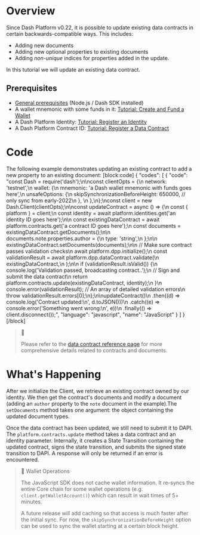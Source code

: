 # Overview

Since Dash Platform v0.22, it is possible to update existing data contracts in certain backwards-compatible ways. This includes:
 - Adding new documents
 - Adding new optional properties to existing documents
 - Adding _non-unique_ indices for properties added in the update.

In this tutorial we will update an existing data contract. 

## Prerequisites
- [General prerequisites](tutorials-introduction#prerequisites) (Node.js / Dash SDK installed)
- A wallet mnemonic with some funds in it: [Tutorial: Create and Fund a Wallet](tutorial-create-and-fund-a-wallet)
- A Dash Platform Identity: [Tutorial: Register an Identity](tutorial-register-an-identity)
- A Dash Platform Contract ID: [Tutorial: Register a Data Contract](tutorial-register-a-data-contract) 

# Code

The following example demonstrates updating an existing contract to add a new property to an existing document:
[block:code]
{
  "codes": [
    {
      "code": "const Dash = require('dash');\n\nconst clientOpts = {\n  network: 'testnet',\n  wallet: {\n    mnemonic: 'a Dash wallet mnemonic with funds goes here',\n    unsafeOptions: {\n      skipSynchronizationBeforeHeight: 650000, // only sync from early-2022\n    },    \n  },\n};\nconst client = new Dash.Client(clientOpts);\n\nconst updateContract = async () => {\n  const { platform } = client;\n  const identity = await platform.identities.get('an identity ID goes here');\n\n  const existingDataContract = await platform.contracts.get('a contract ID goes here');\n  const documents = existingDataContract.getDocuments();\n\n  documents.note.properties.author = {\n    type: 'string',\n  };\n\n  existingDataContract.setDocuments(documents);\n\n  // Make sure contract passes validation checks\n  await platform.dpp.initialize();\n  const validationResult = await platform.dpp.dataContract.validate(\n    existingDataContract,\n  );\n\n  if (validationResult.isValid()) {\n    console.log('Validation passed, broadcasting contract..');\n    // Sign and submit the data contract\n    return platform.contracts.update(existingDataContract, identity);\n  }\n  console.error(validationResult); // An array of detailed validation errors\n  throw validationResult.errors[0];\n};\n\nupdateContract()\n  .then((d) => console.log('Contract updated:\\n', d.toJSON()))\n  .catch((e) => console.error('Something went wrong:\\n', e))\n  .finally(() => client.disconnect());",
      "language": "javascript",
      "name": "JavaScript"
    }
  ]
}
[/block]
> 📘
>
> Please refer to the [data contract reference page](reference-data-contracts) for more comprehensive details related to contracts and documents.

# What's Happening

After we initialize the Client, we retrieve an existing contract owned by our identity. We then get the contract's documents and modify a document (adding an `author` property to the `note` document in the example).The `setDocuments` method takes one argument: the object containing the updated document types.

Once the data contract has been updated, we still need to submit it to DAPI. The `platform.contracts.update` method takes a data contract and an identity parameter. Internally, it creates a State Transition containing the updated contract, signs the state transition, and submits the signed state transition to DAPI. A response will only be returned if an error is encountered.

> 📘 Wallet Operations
>
> The JavaScript SDK does not cache wallet information. It re-syncs the entire Core chain for some wallet operations (e.g. `client.getWalletAccount()`) which can result in wait times of  5+ minutes. 
>
> A future release will add caching so that access is much faster after the initial sync. For now, the `skipSynchronizationBeforeHeight` option can be used to sync the wallet starting at a certain block height.